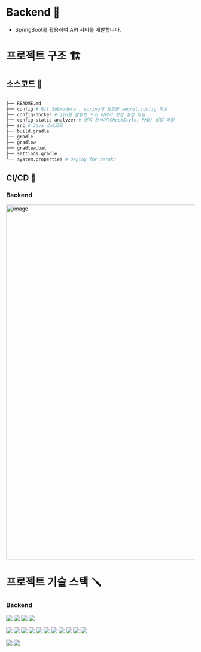 # Backend 👾

- SpringBoot를 활용하여 API 서버를 개발합니다.


# 프로젝트 구조 🏗

## 소스코드 📂

```bash
.
├── README.md
├── config # Git Submodule : spring에 필요한 secret,config 파일 
├── config-docker # jib를 활용한 도커 이미지 생성 설정 파일
├── config-static-analyzer # 정적 분석기(CheckStyle, PMD) 설정 파일
├── src # Java 소스코드
├── build.gradle 
├── gradle
├── gradlew
├── gradlew.bat
├── settings.gradle
└── system.properties # Deploy for heroku 
```

## CI/CD 🤖

### Backend

<img width="947" alt="image" src="https://user-images.githubusercontent.com/57086195/189293173-9fe7cad3-5c0d-440f-9dc3-3d84b4278556.png">




# 프로젝트 기술 스택 🪛

### Backend


<img src="https://img.shields.io/badge/Java 17-6DB33F?style=flat&logo=Java&logoColor=white"/> <img src="https://img.shields.io/badge/SpringBoot-6DB33F?style=flat&logo=Springboot&logoColor=white"/> <img src="https://img.shields.io/badge/Spring Data JPA-6DB33F?style=flat&logo=Spring&logoColor=white"/>  <img src="https://img.shields.io/badge/SLF4J-20C997?style=flat&logo=&logoColor=white"/> 

<img src="https://img.shields.io/badge/JUnit5-25A162?style=flat&logo=JUnit5&logoColor=white"/> <img src="https://img.shields.io/badge/AssertJ-FF9E0F?style=flat&logo=&logoColor=white"/> <img src="https://img.shields.io/badge/Rest Assured-6DB33F?style=flat&logo=&logoColor=white"/>  <img src="https://img.shields.io/badge/Mockito-6DB33F?style=flat&logo=&logoColor=white"/>  <img src="https://img.shields.io/badge/REST Docs-6DB33F?style=flat&logo=Spring&logoColor=white"/> <img src="https://img.shields.io/badge/Testcontainers-262261?style=flat&logo=&logoColor=white"/> <img src="https://img.shields.io/badge/WireMock-0094F5?style=flat&logo=&logoColor=white"/> <img src="https://img.shields.io/badge/localstack(s3)-512BD4?style=flat&logo=&logoColor=white"/> <img src="https://img.shields.io/badge/Jacoco-FF9E0F?style=flat&logo=&logoColor=white"/> <img src="https://img.shields.io/badge/CheckStyle-FFAE33?style=flat&logo=&logoColor=white"/> <img src="https://img.shields.io/badge/PMD-CB3837?style=flat&logo=&logoColor=white"/> 



<img src="https://img.shields.io/badge/MySQL-4479A1?style=flat&logo=mysql&logoColor=white"/> <img src="https://img.shields.io/badge/H2-0094F5?style=flat&logo=&logoColor=white"/> 
